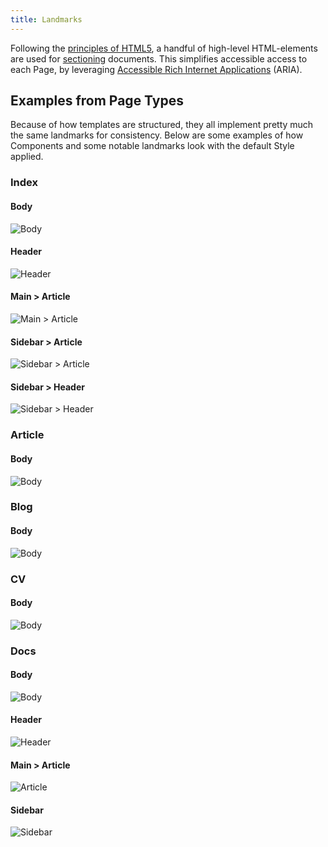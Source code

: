 ```yaml
---
title: Landmarks
---
```


Following the [principles of HTML5](https://www.w3.org/TR/wai-aria-practices/examples/landmarks/index.html), a handful of high-level HTML-elements are used for [sectioning](https://www.w3.org/TR/wai-aria-practices/examples/landmarks/HTML5.html) documents. This simplifies accessible access to each Page, by leveraging [Accessible Rich Internet Applications](https://www.w3.org/TR/WCAG20-TECHS/aria#ARIA11) (ARIA).

## Examples from Page Types

Because of how templates are structured, they all implement pretty much the same landmarks for consistency. Below are some examples of how Components and some notable landmarks look with the default Style applied.

### Index

#### Body

![Body](theme://cypress/screenshots/captures/components.spec.js/index/body.png)

#### Header

![Header](theme://cypress/screenshots/captures/components.spec.js/index/header.png)

#### Main > Article

![Main > Article](theme://cypress/screenshots/captures/components.spec.js/index/main-article.png)

#### Sidebar > Article

![Sidebar > Article](theme://cypress/screenshots/captures/components.spec.js/index/sidebar-article.png)

#### Sidebar > Header

![Sidebar > Header](theme://cypress/screenshots/captures/components.spec.js/index/sidebar-header.png)

### Article

#### Body

![Body](theme://cypress/screenshots/captures/components.spec.js/article/body.png)

### Blog

#### Body

![Body](theme://cypress/screenshots/captures/components.spec.js/blog/body.png)

### CV

#### Body

![Body](theme://cypress/screenshots/captures/components.spec.js/cv/body.png)

### Docs

#### Body

![Body](theme://cypress/screenshots/captures/components.spec.js/docs/body.png)

#### Header

![Header](theme://cypress/screenshots/captures/components.spec.js/docs/header.png)

#### Main > Article

![Article](theme://cypress/screenshots/captures/components.spec.js/docs/main-article.png)

#### Sidebar

![Sidebar](theme://cypress/screenshots/captures/components.spec.js/docs/sidebar.png)
